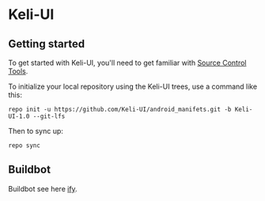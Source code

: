 Keli-UI
===========

Getting started
---------------

To get started with Keli-UI, you'll need to get familiar with [Source Control Tools](https://source.android.com/setup/develop).

To initialize your local repository using the Keli-UI trees, use a command like this:
```
repo init -u https://github.com/Keli-UI/android_manifets.git -b Keli-UI-1.0 --git-lfs
```
Then to sync up:
```
repo sync
```

Buildbot
------------------
Buildbot see here [ify](https://github.com/ArbitrarilyTong-Devices/device_xiaomi_thyme/commit/42fc3342b9d9ca565affd2267ae5c48b40aac974).